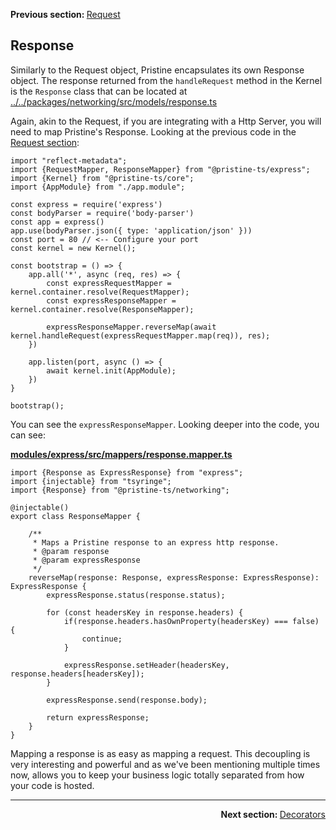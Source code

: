 <p>
   <strong>Previous section: </strong> <a href="docs/getting-started/02-controllers/02.request.md">Request</a>
</p>


Response
-------

Similarly to the Request object, Pristine encapsulates its own Response object. The response returned from the `handleRequest` method in the Kernel is the `Response` class that can be 
located at [../../packages/networking/src/models/response.ts](../../packages/networking/src/models/response.ts)

Again, akin to the Request, if you are integrating with a Http Server, you will need to map Pristine's Response. Looking at the previous code in the [Request section](02.request.md):

```
import "reflect-metadata";
import {RequestMapper, ResponseMapper} from "@pristine-ts/express";
import {Kernel} from "@pristine-ts/core";
import {AppModule} from "./app.module";

const express = require('express')
const bodyParser = require('body-parser')
const app = express()
app.use(bodyParser.json({ type: 'application/json' }))
const port = 80 // <-- Configure your port
const kernel = new Kernel();

const bootstrap = () => {
    app.all('*', async (req, res) => {
        const expressRequestMapper = kernel.container.resolve(RequestMapper);
        const expressResponseMapper = kernel.container.resolve(ResponseMapper);

        expressResponseMapper.reverseMap(await kernel.handleRequest(expressRequestMapper.map(req)), res);
    })

    app.listen(port, async () => {
        await kernel.init(AppModule);
    })
}

bootstrap();
```

You can see the `expressResponseMapper`. Looking deeper into the code, you can see:

**[modules/express/src/mappers/response.mapper.ts](modules/express/src/mappers/response.mapper.ts)**

```
import {Response as ExpressResponse} from "express";
import {injectable} from "tsyringe";
import {Response} from "@pristine-ts/networking";

@injectable()
export class ResponseMapper {

    /**
     * Maps a Pristine response to an express http response.
     * @param response
     * @param expressResponse
     */
    reverseMap(response: Response, expressResponse: ExpressResponse): ExpressResponse {
        expressResponse.status(response.status);

        for (const headersKey in response.headers) {
            if(response.headers.hasOwnProperty(headersKey) === false) {
                continue;
            }

            expressResponse.setHeader(headersKey, response.headers[headersKey]);
        }

        expressResponse.send(response.body);

        return expressResponse;
    }
}

```

Mapping a response is as easy as mapping a request. This decoupling is very interesting and powerful and as we've been mentioning multiple times now, allows you to keep your business logic totally separated from how your code is hosted.


---

<p align="right">
    <strong>Next section: </strong> <a href="docs/getting-started/02-controllers/04.decorators.md">Decorators</a>
</p>

